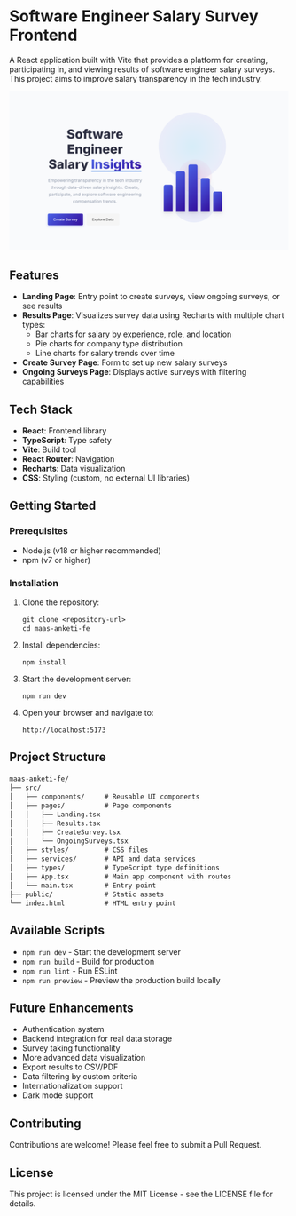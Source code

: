 # Software Engineer Salary Survey Frontend

A React application built with Vite that provides a platform for creating, participating in, and viewing results of software engineer salary surveys. This project aims to improve salary transparency in the tech industry.

![image](public/image.png)

## Features

- **Landing Page**: Entry point to create surveys, view ongoing surveys, or see results
- **Results Page**: Visualizes survey data using Recharts with multiple chart types:
  - Bar charts for salary by experience, role, and location
  - Pie charts for company type distribution
  - Line charts for salary trends over time
- **Create Survey Page**: Form to set up new salary surveys
- **Ongoing Surveys Page**: Displays active surveys with filtering capabilities

## Tech Stack

- **React**: Frontend library
- **TypeScript**: Type safety
- **Vite**: Build tool
- **React Router**: Navigation
- **Recharts**: Data visualization
- **CSS**: Styling (custom, no external UI libraries)

## Getting Started

### Prerequisites

- Node.js (v18 or higher recommended)
- npm (v7 or higher)

### Installation

1. Clone the repository:
   ```
   git clone <repository-url>
   cd maas-anketi-fe
   ```

2. Install dependencies:
   ```
   npm install
   ```

3. Start the development server:
   ```
   npm run dev
   ```

4. Open your browser and navigate to:
   ```
   http://localhost:5173
   ```

## Project Structure

```
maas-anketi-fe/
├── src/
│   ├── components/     # Reusable UI components
│   ├── pages/          # Page components
│   │   ├── Landing.tsx
│   │   ├── Results.tsx
│   │   ├── CreateSurvey.tsx
│   │   └── OngoingSurveys.tsx
│   ├── styles/         # CSS files
│   ├── services/       # API and data services
│   ├── types/          # TypeScript type definitions
│   ├── App.tsx         # Main app component with routes
│   └── main.tsx        # Entry point
├── public/             # Static assets
└── index.html          # HTML entry point
```

## Available Scripts

- `npm run dev` - Start the development server
- `npm run build` - Build for production
- `npm run lint` - Run ESLint
- `npm run preview` - Preview the production build locally

## Future Enhancements

- Authentication system
- Backend integration for real data storage
- Survey taking functionality
- More advanced data visualization
- Export results to CSV/PDF
- Data filtering by custom criteria
- Internationalization support
- Dark mode support

## Contributing

Contributions are welcome! Please feel free to submit a Pull Request.

## License

This project is licensed under the MIT License - see the LICENSE file for details.
